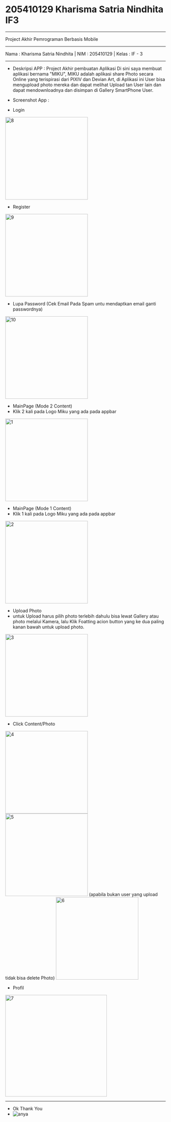 # 205410129 Kharisma Satria Nindhita IF3
------------------------------------------
Project Akhir Pemrograman Berbasis Mobile

------------------------------------------
Nama : Kharisma Satria Nindhita |
NIM : 205410129 |
Kelas : IF - 3


------------------------------------------
- Deskripsi APP :
Project Akhir pembuatan Aplikasi
Di sini saya membuat aplikasi bernama "MIKU", MIKU adalah aplikasi share Photo secara Online yang
terispirasi dari PIXIV dan Devian Art, di Aplikasi ini User bisa mengupload photo mereka dan dapat
melihat Upload tan User lain dan dapat mendownloadnya dan disimpan di Gallery SmartPhone User.

- Screenshot App :

- Login
<img width="259" alt="8" src="https://user-images.githubusercontent.com/78133295/211035645-fc0b3cc6-e2f3-4466-94c6-93396db09e32.png">

- Register
<img width="259" alt="9" src="https://user-images.githubusercontent.com/78133295/211035691-44b83c28-a377-47ce-8516-5460401f3a96.png">

- Lupa Password (Cek Email Pada Spam untu mendaptkan email ganti passwordnya)
<img width="259" alt="10" src="https://user-images.githubusercontent.com/78133295/211035732-0d53b705-01bf-4869-8e49-6b71d2abe4d4.png">

- MainPage (Mode 2 Content)
- Klik 2 kali pada Logo Miku yang ada pada appbar
<img width="259" alt="1" src="https://user-images.githubusercontent.com/78133295/211036012-85cf0117-a4df-4b6b-b8b6-edccf4455001.png">

- MainPage (Mode 1 Content)
- Klik 1 kali pada Logo Miku yang ada pada appbar
<img width="259" alt="2" src="https://user-images.githubusercontent.com/78133295/211036521-791981f9-1c23-4ef7-9b89-8ddf4430765b.png">

- Upload Photo
- untuk Upload harus pilih photo terlebih dahulu bisa lewat Gallery atau photo melalui Kamera,
lalu Klik Foatting acion button yang ke dua paling kanan bawah untuk upload photo.
<img width="259" alt="3" src="https://user-images.githubusercontent.com/78133295/211036612-0c7c159c-27fb-4e65-a966-016c5736a3eb.png">

- Click Content/Photo
<img width="259" alt="4" src="https://user-images.githubusercontent.com/78133295/211036804-9f57dc07-5228-42b0-be36-4310dd1aafe3.png">
<img width="259" alt="5" src="https://user-images.githubusercontent.com/78133295/211036937-ee9eca64-190d-40be-ac64-bc23c96ac3e0.png">
(apabila bukan user yang upload tidak bisa delete Photo)
<img width="259" alt="6" src="https://user-images.githubusercontent.com/78133295/211036967-63b5bb14-cb61-4598-922b-880e812f6284.png">


- Profil
<img width="319" alt="7" src="https://user-images.githubusercontent.com/78133295/211036887-d32f0f9b-07a6-4d7f-bd2a-c34ffa46a773.png">

--------------------------------------------------------------------------
- Ok Thank You
 - ![anya](https://user-images.githubusercontent.com/78133295/211037183-d0eb0e1f-f9ab-46c7-bdee-f20d849f8bb5.jpg)



